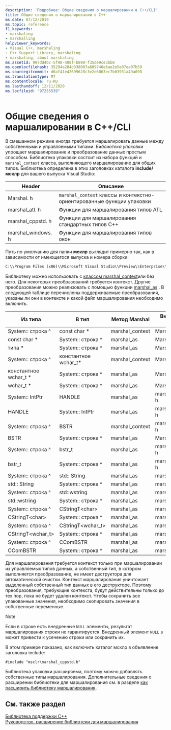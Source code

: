 ```yaml
---
description: 'Подробнее: Общие сведения о маршалировании в C++/CLI'
title: Общие сведения о маршалировании в C++
ms.date: 07/12/2019
ms.topic: reference
f1_keywords:
- marshaling
- marshalling
helpviewer_keywords:
- Visual C++, marshaling
- C++ Support Library, marshaling
- marshaling, about marshaling
ms.assetid: 997dd4bc-5f98-408f-b890-f35de9ce3bb8
ms.openlocfilehash: 35294a204d338087a609746e6ae2e5e07ea07b59
ms.sourcegitcommit: d6af41e42699628c3e2e6063ec7b03931a49a098
ms.translationtype: MT
ms.contentlocale: ru-RU
ms.lasthandoff: 12/11/2020
ms.locfileid: "97255539"
---
```

# <a name="overview-of-marshaling-in-ccli"></a>Общие сведения о маршалировании в C++/CLI

В смешанном режиме иногда требуется маршалировать данные между собственными и управляемыми типами. *Библиотека упаковки* упрощает маршалирование и преобразование данных простым способом.  Библиотека упаковки состоит из набора функций и `marshal_context` класса, выполняющего маршалирование для общих типов. Библиотека определена в этих заголовках каталога **include/мсклр** для вашего выпуска Visual Studio:

|Header|Описание|
|---------------|-----------------|
|Marshal. h|`marshal_context` классы и контекстно-ориентированные функции упаковки|
|marshal_atl. h| Функции для маршалирования типов ATL|
|marshal_cppstd. h|Функции для маршалирования стандартных типов C++|
|marshal_windows. h|Функции для маршалирования типов окон|

Путь по умолчанию для папки **мсклр** выглядит примерно так, как в зависимости от имеющегося выпуска и номера сборки:

```cmd
C:\\Program Files (x86)\\Microsoft Visual Studio\\Preview\\Enterprise\\VC\\Tools\\MSVC\\14.15.26528\\include\\msclr
```

Библиотеку можно использовать с [классом marshal_context](../dotnet/marshal-context-class.md)или без него. Для некоторых преобразований требуется контекст. Другие преобразования можно реализовать с помощью функции [marshal_as](../dotnet/marshal-as.md) . В следующей таблице перечислены поддерживаемые преобразования, указаны ли они в контексте и какой файл маршалирования необходимо включить.

|Из типа|В тип|Метод Marshal|Включаемый файл|
|---------------|-------------|--------------------|------------------|
|System:: строка ^|const char \*|marshal_context|Marshal. h|
|const char \*|System:: строка ^|marshal_as|Marshal. h|
|типа \*|System:: строка ^|marshal_as|Marshal. h|
|System:: строка ^|константное wchar_t\*|marshal_context|Marshal. h|
|константное wchar_t \*|System:: строка ^|marshal_as|Marshal. h|
|wchar_t \*|System:: строка ^|marshal_as|Marshal. h|
|System:: IntPtr|HANDLE|marshal_as|marshal_windows. h|
|HANDLE|System:: IntPtr|marshal_as|marshal_windows. h|
|System:: строка ^|BSTR|marshal_context|marshal_windows. h|
|BSTR|System:: строка ^|marshal_as|Marshal. h|
|System:: строка ^|bstr_t|marshal_as|marshal_windows. h|
|bstr_t|System:: строка ^|marshal_as|marshal_windows. h|
|System:: строка ^|std:: String|marshal_as|marshal_cppstd. h|
|std:: String|System:: строка ^|marshal_as|marshal_cppstd. h|
|System:: строка ^|std::wstring|marshal_as|marshal_cppstd. h|
|std::wstring|System:: строка ^|marshal_as|marshal_cppstd. h|
|System:: строка ^|CStringT\<char>|marshal_as|marshal_atl. h|
|CStringT\<char>|System:: строка ^|marshal_as|marshal_atl. h|
|System:: строка ^|CStringT<wchar_t>|marshal_as|marshal_atl. h|
|CStringT<wchar_t>|System:: строка ^|marshal_as|marshal_atl. h|
|System:: строка ^|CComBSTR|marshal_as|marshal_atl. h|
|CComBSTR|System:: строка ^|marshal_as|marshal_atl. h|

Для маршалирования требуется контекст только при маршалировании из управляемых типов данных, а собственный тип, в котором выполняется преобразование, не имеет деструктора для автоматической очистки. Контекст маршалирования уничтожает выделенный собственный тип данных в его деструкторе. Поэтому преобразования, требующие контекста, будут действительны только до тех пор, пока не будет удален контекст. Чтобы сохранить все упакованные значения, необходимо скопировать значения в собственные переменные.

> [!NOTE]
> Если в строке есть внедренные `NULL` элементы, результат маршалирования строки не гарантируется. Внедренный элемент `NULL` s может привести к усечению строки или сохранить их.

В этом примере показано, как включить каталог мсклр в объявление заголовка include:

`#include "msclr\marshal_cppstd.h"`

Библиотека упаковки расширяема, поэтому можно добавлять собственные типы маршалирования. Дополнительные сведения о расширении библиотеки для маршалирования см. в разделе [как расширить библиотеку маршалирования](../dotnet/how-to-extend-the-marshaling-library.md).

## <a name="see-also"></a>См. также раздел

[Библиотека поддержки C++](../dotnet/cpp-support-library.md)<br/>
[Руководство. расширение библиотеки для маршалирования](../dotnet/how-to-extend-the-marshaling-library.md)
